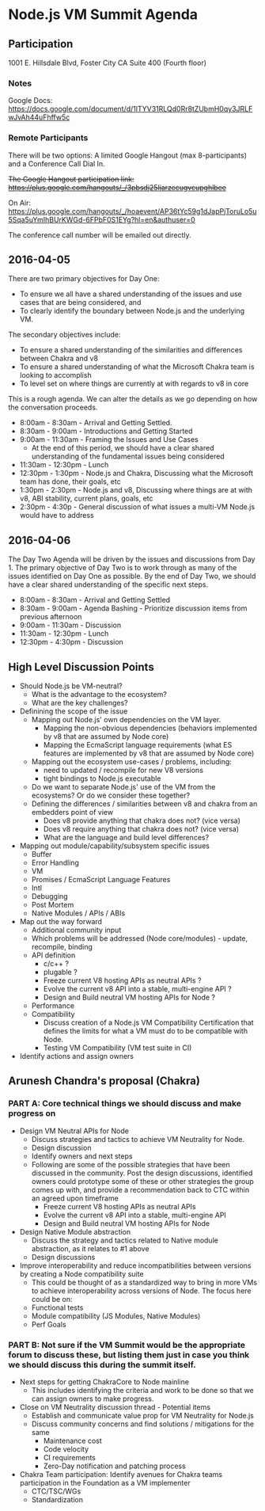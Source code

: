 # Node.js VM Summit Agenda

## Participation

1001 E. Hillsdale Blvd, Foster City CA
Suite 400 (Fourth floor)

### Notes

Google Docs: https://docs.google.com/document/d/1lTYV31RLQd0Rr8tZUbmH0qy3JRLFwJvAh44uFhffw5c

### Remote Participants

There will be two options: A limited Google Hangout (max 8-participants) and a Conference Call Dial In.

~~The Google Hangout participation link: https://plus.google.com/hangouts/_/3pbsdj25ljarzecugvcupghlbee~~

On Air: https://plus.google.com/hangouts/_/hoaevent/AP36tYc59g1dJapPjToruLo5u5Sqa5uYmIhBUrKWGd-6FPbF0S1EYg?hl=en&authuser=0


The conference call number will be emailed out directly.

## 2016-04-05

There are two primary objectives for Day One:

* To ensure we all have a shared understanding of the issues and use cases that are being considered, and
* To clearly identify the boundary between Node.js and the underlying VM.

The secondary objectives include:
* To ensure a shared understanding of the similarities and differences between Chakra and v8
* To ensure a shared understanding of what the Microsoft Chakra team is looking to accomplish
* To level set on where things are currently at with regards to v8 in core

This is a rough agenda. We can alter the details as we go depending on how the conversation proceeds.

* 8:00am - 8:30am - Arrival and Getting Settled. 
* 8:30am - 9:00am - Introductions and Getting Started
* 9:00am - 11:30am - Framing the Issues and Use Cases
  * At the end of this period, we should have a clear shared understanding of the fundamental issues being considered
* 11:30am - 12:30pm - Lunch
* 12:30pm - 1:30pm - Node.js and Chakra, Discussing what the Microsoft team has done, their goals, etc
* 1:30pm - 2:30pm - Node.js and v8, Discussing where things are at with v8, ABI stability, current plans, goals, etc
* 2:30pm - 4:30p - General discussion of what issues a multi-VM Node.js would have to address

## 2016-04-06

The Day Two Agenda will be driven by the issues and discussions from Day 1. The primary objective of Day Two is to work through as many of the issues identified on Day One as possible. By the end of Day Two, we should have a clear shared understanding of the specific next steps.

* 8:00am - 8:30am - Arrival and Getting Settled
* 8:30am - 9:00am - Agenda Bashing - Prioritize discussion items from previous afternoon
* 9:00am - 11:30am - Discussion
* 11:30am - 12:30pm - Lunch
* 12:30pm - 4:30pm - Discussion


## High Level Discussion Points

* Should Node.js be VM-neutral?
  * What is the advantage to the ecosystem?
  * What are the key challenges?
* Definining the scope of the issue
  * Mapping out Node.js' own dependencies on the VM layer.
    * Mapping the non-obvious dependencies (behaviors implemented by v8 that are assumed by Node core)
    * Mapping the EcmaScript language requirements (what ES features are implemented by v8 that are assumed by Node core)
  * Mapping out the ecosystem use-cases / problems, including:
    * need to updated / recompile for new V8 versions
    * tight bindings to Node.js executable
  * Do we want to separate Node.js' use of the VM from the ecosystems? Or do we consider these together?
  * Defining the differences / similarities between v8 and chakra from an embedders point of view
    * Does v8 provide anything that chakra does not? (vice versa)
    * Does v8 require anything that chakra does not? (vice versa)
    * What are the language and build level differences?
* Mapping out module/capability/subsystem specific issues
  * Buffer
  * Error Handling
  * VM
  * Promises / EcmaScript Language Features
  * Intl
  * Debugging
  * Post Mortem
  * Native Modules / APIs / ABIs
* Map out the way forward
  * Additional community input
  * Which problems will be addressed (Node core/modules) - update, recompile, binding
  * API definition
    * c/c++ ?
    * plugable ?
    * Freeze current V8 hosting APIs as neutral APIs ?
    * Evolve the current v8 API into a stable, multi-engine API ?
    * Design and Build neutral VM hosting APIs for Node ?
  * Performance
  * Compatibility
    * Discuss creation of a Node.js VM Compatibility Certification that defines the limits for what a VM must do to be compatible with Node.
    * Testing VM Compatibility (VM test suite in CI)
* Identify actions and assign owners

## Arunesh Chandra's proposal (Chakra)

### PART A: Core technical things we should discuss and make progress on

* Design VM Neutral APIs for Node
  * Discuss strategies and tactics to achieve VM Neutrality for Node.
  * Design discussion
  * Identify owners and next steps
  * Following are some of the possible strategies that have been discussed in the community. Post the design discussions, identified owners could prototype some of these or other strategies the group comes up with, and provide a recommendation back to CTC within an agreed upon timeframe
    * Freeze current V8 hosting APIs as neutral APIs
    * Evolve the current v8 API into a stable, multi-engine API
    * Design and Build neutral VM hosting APIs for Node
* Design Native Module abstraction
  * Discuss the strategy and tactics related to Native module abstraction, as it relates to #1 above
  * Design discussions
* Improve interoperability and reduce incompatibilities between versions by creating a Node compatibility suite
  * This could be thought of as a standardized way to bring in more VMs to achieve interoperability across versions of Node. The focus here could be on:
  * Functional tests
  * Module compatibility (JS Modules, Native Modules)
  * Perf Goals

### PART B: Not sure if the VM Summit would be the appropriate forum to discuss these, but listing them just in case you think we should discuss this during the summit itself.

* Next steps for getting ChakraCore to Node mainline
  * This includes identifying the criteria and work to be done so that we can assign owners to make progress.
* Close on VM Neutrality discussion thread - Potential items
  * Establish and communicate value prop for VM Neutrality for Node.js
  * Discuss community concerns and find solutions / mitigations for the same
    * Maintenance cost
    * Code velocity
    * CI requirements
    * Zero-Day notification and patching process
* Chakra Team participation: Identify avenues for Chakra teams participation in the Foundation as a VM implementer
  * CTC/TSC/WGs
  * Standardization
